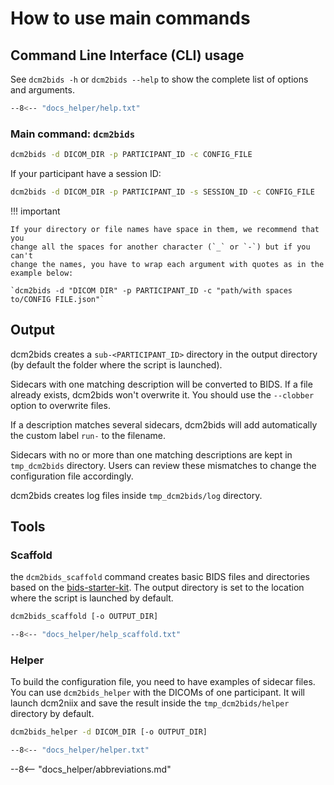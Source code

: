 # How to use main commands

## Command Line Interface (CLI) usage

See `dcm2bids -h` or `dcm2bids --help` to show the complete list of options and arguments.

```bash
--8<-- "docs_helper/help.txt"
```

### Main command: `dcm2bids`

```bash
dcm2bids -d DICOM_DIR -p PARTICIPANT_ID -c CONFIG_FILE
```

If your participant have a session ID:

```bash
dcm2bids -d DICOM_DIR -p PARTICIPANT_ID -s SESSION_ID -c CONFIG_FILE
```

!!! important

    If your directory or file names have space in them, we recommend that you
    change all the spaces for another character (`_` or `-`) but if you can't
    change the names, you have to wrap each argument with quotes as in the
    example below: 

    `dcm2bids -d "DICOM DIR" -p PARTICIPANT_ID -c "path/with spaces to/CONFIG FILE.json"`

## Output

dcm2bids creates a `sub-<PARTICIPANT_ID>` directory in the output directory (by
default the folder where the script is launched).

Sidecars with one matching description will be converted to BIDS. If a file
already exists, dcm2bids won't overwrite it. You should use the `--clobber`
option to overwrite files.

If a description matches several sidecars, dcm2bids will add automatically the
custom label `run-` to the filename.

Sidecars with no or more than one matching descriptions are kept in
`tmp_dcm2bids` directory. Users can review these mismatches to change the
configuration file accordingly.

dcm2bids creates log files inside `tmp_dcm2bids/log` directory.

## Tools

### Scaffold

the `dcm2bids_scaffold` command creates basic BIDS files and directories based on the [bids-starter-kit](https://github.com/bids-standard/bids-starter-kit). The output directory is set to the location where the script is launched by default.

```bash
dcm2bids_scaffold [-o OUTPUT_DIR]
```

```bash
--8<-- "docs_helper/help_scaffold.txt"
```

### Helper

To build the configuration file, you need to have examples of sidecar files. You
can use `dcm2bids_helper` with the DICOMs of one participant. It will launch
dcm2niix and save the result inside the `tmp_dcm2bids/helper` directory by default.

```bash
dcm2bids_helper -d DICOM_DIR [-o OUTPUT_DIR]
```

```bash
--8<-- "docs_helper/helper.txt"
```
[json-editor]: http://jsoneditoronline.org/

[^1]:
    For each acquisition, `dcm2niix` creates an associated `.json` file,
    containing information from the dicom header. These are known as
    **sidecars**. These are the sidecars `dcm2bids` uses to filter the groups of
    acquisitions.

    To define this filtering you will probably need to review these sidecars.
    You can generate all the sidecars for an individual participant using
    [dcm2bids_helper](./use-main-commands.md#tools).

--8<-- "docs_helper/abbreviations.md"
